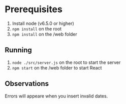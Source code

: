 # Prerequisites

1. Install node (v6.5.0 or higher)
2. `npm install` on the root
3. `npm install` on the /web folder

## Running

1. `node ./src/server.js` on the root to start the server
2. `npm start` on the /web folder to start React

## Observations
Errors will appeare when you insert invalid dates.
